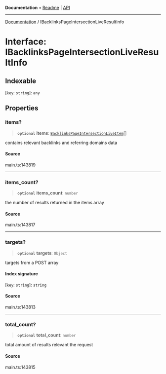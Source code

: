 **Documentation** • [Readme](../README.md) \| [API](../globals.md)

***

[Documentation](../README.md) / IBacklinksPageIntersectionLiveResultInfo

# Interface: IBacklinksPageIntersectionLiveResultInfo

## Indexable

 \[`key`: `string`\]: `any`

## Properties

### items?

> **`optional`** **items**: [`BacklinksPageIntersectionLiveItem`](../classes/BacklinksPageIntersectionLiveItem.md)[]

contains relevant backlinks and referring domains data

#### Source

main.ts:143819

***

### items\_count?

> **`optional`** **items\_count**: `number`

the number of results returned in the items array

#### Source

main.ts:143817

***

### targets?

> **`optional`** **targets**: `Object`

targets from a POST array

#### Index signature

 \[`key`: `string`\]: `string`

#### Source

main.ts:143813

***

### total\_count?

> **`optional`** **total\_count**: `number`

total amount of results relevant the request

#### Source

main.ts:143815
